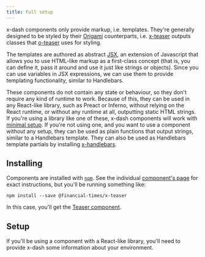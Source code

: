 ```yaml
---
title: Full setup
---
```


x-dash components only provide markup, i.e. templates. They're generally designed to be styled by their [Origami](https://origami.ft.com) counterparts, i.e. [x-teaser](/components/x-teaser) outputs classes that [o-teaser](https://registry.origami.ft.com/components/o-teaser) uses for styling.

The templates are authored as abstract [JSX](https://reactjs.org/docs/introducing-jsx.html), an extension of Javascript that allows you to use HTML-like markup as a first-class concept (that is, you can define it, pass it around and use it just like strings or objects). Since you can use variables in JSX expressions, we can use them to provide templating functionality, similar to Handlebars.

These components do not contain any state or behaviour, so they don't require any kind of runtime to work. Because of this, they can be used in any React-like library, such as Preact or Inferno, without relying on the React runtime, or without any runtime at all, outputting static HTML strings. If you're using a library like one of these, x-dash components will work with [minimal setup](#setup). If you're not using one, and you want to use a component without any setup, they can be used as plain functions that output strings, similar to a Handlebars template. They can also be used as Handlebars template partials by installing [x-handlebars](/packages/x-handlebars).

## Installing

Components are installed with [`npm`](https://npmjs.org). See the individual [component's page](/components) for exact instructions, but you'll be running something like:

```
npm install --save @financial-times/x-teaser
```

In this case, you'll get the [Teaser component](/components/x-teaser).

## Setup

If you'll be using a component with a React-like library, you'll need to provide x-dash some information about your environment.
